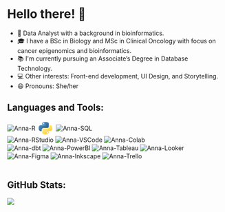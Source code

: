 # Hello there! 👋

- 🔭 Data Analyst with a background in bioinformatics.
- 🎓 I have a BSc in Biology and MSc in Clinical Oncology with focus on cancer epigenomics and bioinformatics.
- 📚 I'm currently pursuing an Associate’s Degree in Database Technology.
- 💻 Other interests: Front-end development, UI Design, and Storytelling.
- 😄 Pronouns: She/her

## Languages and Tools:

<div style="display: inline_block">
  <img align="center" alt="Anna-R" height="35" width="40" src="https://cdn.jsdelivr.net/gh/devicons/devicon/icons/r/r-original.svg">
  <img align="center" alt="Anna-Python" height="35" width="40" src="https://raw.githubusercontent.com/devicons/devicon/master/icons/python/python-original.svg">
  <img align="center" alt="Anna-SQL" height="35" width="40" src="https://github.com/annabmv/annabmv/assets/64803893/7e22f93d-a67b-41ff-b232-a8adbfb80626">
 </div>
<div style="display: inline_block">
  <img align="center" alt="Anna-RStudio" height="20" width="70" src="https://img.shields.io/badge/RStudio-75AADB?style=flat&logo=RStudio&logoColor=white">
  <img align="center" alt="Anna-VSCode" height="20" width="120" src="https://img.shields.io/badge/Visual_Studio_Code-0078D4?style=flat&logo=visual%20studio%20code&logoColor=white">
  <img align="center" alt="Anna-Colab" height="20" width="60" src="https://img.shields.io/badge/Colab-F9AB00?style=flat&logo=googlecolab&color=525252">
</div>
<div style="display: inline_block">
  <img align="center" alt="Anna-dbt" height="20" width="50" src="https://img.shields.io/badge/dbt-FF694B.svg?style=flat&logo=dbt&logoColor=white">
  <img align="center" alt="Anna-PowerBI" height="20" width="65" src="https://img.shields.io/badge/Power%20BI-F2C811.svg?style=flat&logo=Power-BI&logoColor=black">
  <img align="center" alt="Anna-Tableau" height="20" width="65" src="https://img.shields.io/badge/Tableau-E97627?style=flat&logo=Tableau&logoColor=white">
  <img align="center" alt="Anna-Looker" height="20" width="65" src="https://img.shields.io/badge/Looker-4285F4.svg?style=flat&logo=Looker&logoColor=white">
</div>  
<div style="display: inline_block">
    <img align="center" alt="Anna-Figma" height="20" width="60" src="https://img.shields.io/badge/Figma-F24E1E?style=flat&logo=figma&logoColor=white"/>
    <img align="center" alt="Anna-Inkscape" height="20" width="70" src="https://img.shields.io/badge/Inkscape-e0e0e0?style=flat&logo=inkscape&logoColor=080A13"/>
    <img align="center" alt="Anna-Trello" height="20" width="60" src="https://img.shields.io/badge/Trello-%23026AA7.svg?style=flat&logo=Trello&logoColor=white"/>  
</div>  

<br> 

## GitHub Stats:

![](https://github-readme-stats.vercel.app/api/top-langs/?username=annabmv&theme=dark&hide_border=false&include_all_commits=false&count_private=true&layout=compact)

<!-- Adapted from GPRM ( https://gprm.itsvg.in ) -->
<!-- SQL icon designed by Freepik -->
